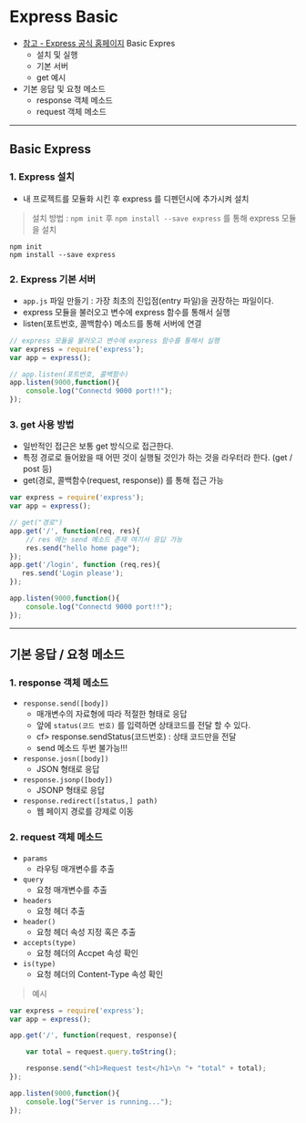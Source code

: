 # Express Basic
  - [참고 - Express 공식 홈페이지](http://expressjs.com/)
  Basic Expres
    - 설치 및 실행
    - 기본 서버
    - get 예시
  - 기본 응답 및 요청 메소드
    - response 객체 메소드
    - request 객체 메소드

---

## Basic Express
  ### 1. Express 설치
  - 내 프로젝트를 모듈화 시킨 후 express 를 디펜던시에 추가시켜 설치

  > 설치 방법 :  `npm init` 후 `npm install --save express` 를 통해 express 모듈을 설치

  ```
  npm init
  npm install --save express
  ```

  ### 2. Express 기본 서버
  - `app.js` 파일 만들기 : 가장 최초의 진입점(entry 파일)을 권장하는 파일이다.
  - express 모듈을 불러오고 변수에 express 함수를 통해서 실행
  - listen(포트번호, 콜백함수) 메소드를 통해 서버에 연결

  ```javascript
  // express 모듈을 불러오고 변수에 express 함수를 통해서 실행
  var express = require('express');
  var app = express();

  // app.listen(포트번호, 콜백함수)
  app.listen(9000,function(){
      console.log("Connectd 9000 port!!");
  });
  ```

  ### 3. get 사용 방법
  - 일반적인 접근은 보통 get 방식으로 접근한다.
  - 특정 경로로 들어왔을 때 어떤 것이 실행될 것인가 하는 것을 라우터라 한다. (get / post 등)
  - get(경로, 콜백함수(request, response)) 를 통해 접근 가능

  ```javascript
  var express = require('express');
  var app = express();

  // get("경로")
  app.get('/', function(req, res){
      // res 에는 send 메소드 존재 여기서 응답 가능
      res.send("hello home page");
  });
  app.get('/login', function (req,res){
     res.send('Login please');
  });

  app.listen(9000,function(){
      console.log("Connectd 9000 port!!");
  });
  ```
---
## 기본 응답 / 요청 메소드
  ### 1. response 객체 메소드
  - `response.send([body])`
    - 매개변수의 자료형에 따라 적절한 형태로 응답
    - 앞에 `status(코드 번호)` 를 입력하면 상태코드를 전달 할 수 있다.
    - cf> response.sendStatus(코드번호) : 상태 코드만을 전달
    - send 메소드 두번 불가능!!!
  - `response.josn([body])`
    - JSON 형태로 응답
  - `response.jsonp([body])`
    - JSONP 형태로 응답
  - `response.redirect([status,] path)`
    - 웹 페이지 경로를 강제로 이동

  ### 2. request 객체 메소드
  - `params`
    - 라우팅 매개변수를 추출
  - `query`
    - 요청 매개변수를 추출
  - `headers`
    - 요청 헤더 추출
  - `header()`
    - 요청 헤더 속성 지정 혹은 추출
  - `accepts(type)`
    - 요청 헤더의 Accpet 속성 확인
  - `is(type)`
    - 요청 헤더의 Content-Type 속성 확인

  > 예시

  ```javascript
  var express = require('express');
  var app = express();

  app.get('/', function(request, response){

      var total = request.query.toString();

      response.send("<h1>Request test</h1>\n "+ "total" + total);
  });

  app.listen(9000,function(){
      console.log("Server is running...");
  });
  ```
